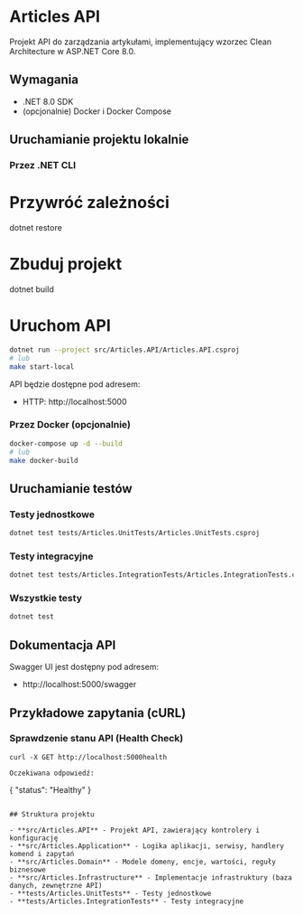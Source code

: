 # Articles API

Projekt API do zarządzania artykułami, implementujący wzorzec Clean Architecture w ASP.NET Core 8.0.

## Wymagania

- .NET 8.0 SDK
- (opcjonalnie) Docker i Docker Compose

## Uruchamianie projektu lokalnie

### Przez .NET CLI

# Przywróć zależności
dotnet restore

# Zbuduj projekt
dotnet build

# Uruchom API
```bash
dotnet run --project src/Articles.API/Articles.API.csproj
# lub
make start-local
```

API będzie dostępne pod adresem:
- HTTP: http://localhost:5000

### Przez Docker (opcjonalnie)

```bash
docker-compose up -d --build
# lub
make docker-build
```

## Uruchamianie testów

### Testy jednostkowe

```bash
dotnet test tests/Articles.UnitTests/Articles.UnitTests.csproj
```

### Testy integracyjne

```bash
dotnet test tests/Articles.IntegrationTests/Articles.IntegrationTests.csproj
```

### Wszystkie testy

```bash
dotnet test
```

## Dokumentacja API

Swagger UI jest dostępny pod adresem:
- http://localhost:5000/swagger

## Przykładowe zapytania (cURL)

### Sprawdzenie stanu API (Health Check)

```
curl -X GET http://localhost:5000health

Oczekiwana odpowiedź:
```

{
  "status": "Healthy"
}
```

## Struktura projektu

- **src/Articles.API** - Projekt API, zawierający kontrolery i konfigurację
- **src/Articles.Application** - Logika aplikacji, serwisy, handlery komend i zapytań
- **src/Articles.Domain** - Modele domeny, encje, wartości, reguły biznesowe
- **src/Articles.Infrastructure** - Implementacje infrastruktury (baza danych, zewnętrzne API)
- **tests/Articles.UnitTests** - Testy jednostkowe
- **tests/Articles.IntegrationTests** - Testy integracyjne

